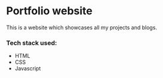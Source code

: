 # Portfolio website

This is a website which showcases all my projects and blogs.

### Tech stack used:
* HTML
* CSS
* Javascript
